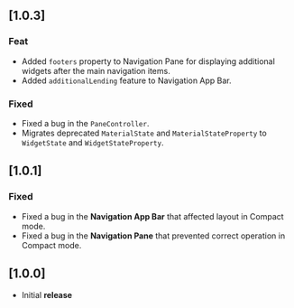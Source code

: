## [1.0.3]

### Feat
- Added `footers` property to Navigation Pane for displaying additional widgets after the main navigation items.
- Added `additionalLending` feature to Navigation App Bar.

### Fixed
- Fixed a bug in the `PaneController`.
- Migrates deprecated `MaterialState` and `MaterialStateProperty` to `WidgetState` and `WidgetStateProperty`.

## [1.0.1]

### Fixed
- Fixed a bug in the **Navigation App Bar** that affected layout in Compact mode.
- Fixed a bug in the **Navigation Pane** that prevented correct operation in Compact mode.

## [1.0.0]

- Initial **release**